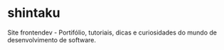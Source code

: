 # shintaku
Site frontendev - Portifólio, tutoriais, dicas e curiosidades do mundo de desenvolvimento de software.
